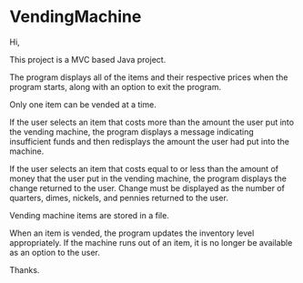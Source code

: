 # VendingMachine


Hi,

This project is a MVC based Java project.

The program displays all of the items and their respective prices when the program starts, along with an option to exit the program.

Only one item can be vended at a time.

If the user selects an item that costs more than the amount the user put into the vending machine, the program displays a message indicating insufficient funds and then redisplays the amount the user had put into the machine.

If the user selects an item that costs equal to or less than the amount of money that the user put in the vending machine, the program displays the change returned to the user. Change must be displayed as the number of quarters, dimes, nickels, and pennies returned to the user.

Vending machine items are stored in a file. 

When an item is vended, the program updates the inventory level appropriately. If the machine runs out of an item, it is no longer be available as an option to the user. 

Thanks.
